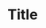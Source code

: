 <!-- 
type: share
title: Development Log of this website
brief: This blog notes the development progress of this website, including why this website exists and how does it become what you see today.
cover: https://github.com/MohaElder/me/raw/main/src/assets/blogPics/devLogCover.png
-->

# Title